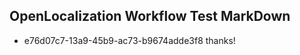 ## OpenLocalization Workflow Test MarkDown
* e76d07c7-13a9-45b9-ac73-b9674adde3f8 thanks!

<!--HONumber=Aug16_HO1-->


